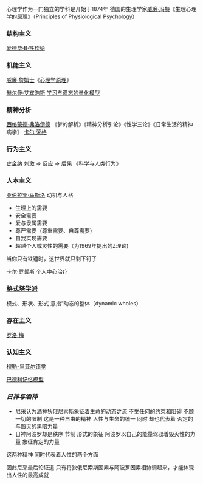 心理学作为一门独立的学科是开始于1874年 德国的生理学家[威廉·冯特](http://zh.wikipedia.org/wiki/%E5%A8%81%E5%BB%89%C2%B7%E5%86%AF%E7%89%B9)《生理心理学的原理》（Principles of Physiological Psychology）

### 结构主义
[爱德华·B·铁钦纳](http://zh.wikipedia.org/wiki/%E6%84%9B%E5%BE%B7%E8%8F%AF%C2%B7%E9%90%B5%E6%AC%BD%E7%B4%8D)


### 机能主义
[威廉·詹姆士](http://zh.wikipedia.org/wiki/%E5%A8%81%E5%BB%89%C2%B7%E8%A9%B9%E5%A7%86%E5%A3%AB)《[心理学原理](http://en.wikipedia.org/wiki/The_Principles_of_Psychology)》

[赫尔曼·艾宾浩斯](http://zh.wikipedia.org/wiki/%E8%B5%AB%E5%B0%94%E6%9B%BC%C2%B7%E8%89%BE%E5%AE%BE%E6%B5%A9%E6%96%AF) [学习与遗忘的量化模型](http://psychclassics.yorku.ca/Ebbinghaus/wozniak.htm)


### 精神分析
[西格蒙德·弗洛伊德](http://zh.wikipedia.org/wiki/%E8%A5%BF%E6%A0%BC%E8%92%99%E5%BE%B7%C2%B7%E5%BC%97%E6%B4%9B%E4%BC%8A%E5%BE%B7) 《梦的解析》《精神分析引论》《性学三论》《日常生活的精神病学》
[卡尔·荣格](http://zh.wikipedia.org/wiki/%E5%8D%A1%E5%B0%94%C2%B7%E8%8D%A3%E6%A0%BC)

### 行为主义
[史金纳](http://zh.wikipedia.org/wiki/%E4%BC%AF%E5%B0%94%E8%B5%AB%E6%96%AF%C2%B7%E5%BC%97%E9%9B%B7%E5%BE%B7%E9%87%8C%E5%85%8B%C2%B7%E6%96%AF%E9%87%91%E7%BA%B3) 刺激 ⇒ 反应 ⇒ 后果 《科学与人类行为》

### 人本主义
[亚伯拉罕·马斯洛](http://zh.wikipedia.org/wiki/%E4%BA%9A%E4%BC%AF%E6%8B%89%E7%BD%95%C2%B7%E9%A9%AC%E6%96%AF%E6%B4%9B) 动机与人格
- 生理上的需要
- 安全需要
- 爱与隶属需要
- 尊严需要（尊重需要、自尊需要）
- 自我实现需要
- 超越个人或灵性的需要（为1969年提出的Z理论)

当你只有铁锤时，这世界就只剩下钉子

[卡尔·罗哲斯](http://zh.wikipedia.org/wiki/%E5%8D%A1%E7%88%BE%C2%B7%E7%BE%85%E5%93%B2%E6%96%AF) 个人中心治疗

### [格式塔学派](http://zh.wikipedia.org/wiki/%E6%A0%BC%E5%BC%8F%E5%A1%94%E5%AD%A6%E6%B4%BE)
模式、形状、形式 意指“动态的整体（dynamic wholes）

### 存在主义
[罗洛·梅](http://zh.wikipedia.org/wiki/%E7%BE%85%E6%B4%9B%C2%B7%E6%A2%85)

### 认知主义
[穆勒-里亚尔错觉](http://en.wikipedia.org/wiki/M%C3%BCller-Lyer_illusion)

[巴德利记忆模型](http://en.wikipedia.org/wiki/Baddeley%27s_model_of_working_memory)

### *日神与酒神*
- 尼采认为酒神狄俄尼索斯象征着生命的动态之流 不受任何的约束和阻碍
不顾一切的限制 这是一种自由的精神 人性与生命的统一 同时 却也代表着 否定的 与毁灭的黑暗力量
- 日神阿波罗却是秩序 节制 形式的象征 阿波罗以自己的能量驾驭着毁灭性的力量 象征肯定的力量

这两种精神 同时代表着人性的两个方面

因此尼采最后论证道 只有将狄俄尼索斯因素与阿波罗因素相协调起来，才能体现出人性的最高成就
